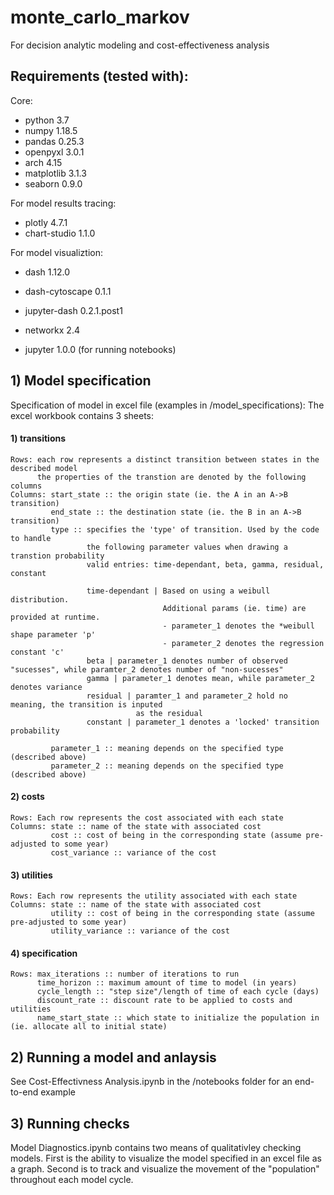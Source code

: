 # monte_carlo_markov
For decision analytic modeling and cost-effectiveness analysis

## Requirements (tested with):
Core:
* python 3.7
* numpy 1.18.5
* pandas 0.25.3
* openpyxl 3.0.1 
* arch 4.15 
* matplotlib 3.1.3 
* seaborn 0.9.0

For model results tracing:
* plotly 4.7.1
* chart-studio 1.1.0

For model visualiztion:
* dash 1.12.0 
* dash-cytoscape 0.1.1
* jupyter-dash 0.2.1.post1 
* networkx 2.4

* jupyter 1.0.0 (for running notebooks)

## 1) Model specification
Specification of model in excel file (examples in /model_specifications):
The excel workbook contains 3 sheets: 
#### 1) transitions 
    Rows: each row represents a distinct transition between states in the described model
          the properties of the transtion are denoted by the following columns
    Columns: start_state :: the origin state (ie. the A in an A->B transition)
             end_state :: the destination state (ie. the B in an A->B transition)
             type :: specifies the 'type' of transition. Used by the code to handle 
                     the following parameter values when drawing a transtion probability
                     valid entries: time-dependant, beta, gamma, residual, constant

                     time-dependant | Based on using a weibull distribution. 
                                      Additional params (ie. time) are provided at runtime.
                                      - parameter_1 denotes the *weibull shape parameter 'p'
                                      - parameter_2 denotes the regression constant 'c'
                     beta | parameter_1 denotes number of observed "sucesses", while paramter_2 denotes number of "non-sucesses"
                     gamma | parameter_1 denotes mean, while parameter_2 denotes variance 
                     residual | paramter_1 and parameter_2 hold no meaning, the transition is inputed
                                as the residual
                     constant | parameter_1 denotes a 'locked' transition probability
             
             parameter_1 :: meaning depends on the specified type (described above)
             parameter_2 :: meaning depends on the specified type (described above)
#### 2) costs 
    Rows: Each row represents the cost associated with each state
    Columns: state :: name of the state with associated cost
             cost :: cost of being in the corresponding state (assume pre-adjusted to some year)
             cost_variance :: variance of the cost
#### 3) utilities
    Rows: Each row represents the utility associated with each state
    Columns: state :: name of the state with associated cost
             utility :: cost of being in the corresponding state (assume pre-adjusted to some year)
             utility_variance :: variance of the cost
#### 4) specification
    Rows: max_iterations :: number of iterations to run
          time_horizon :: maximum amount of time to model (in years)
          cycle_length :: "step size"/length of time of each cycle (days)
          discount_rate :: discount rate to be applied to costs and utilities 
          name_start_state :: which state to initialize the population in (ie. allocate all to initial state)

## 2) Running a model and anlaysis
See Cost-Effectivness Analysis.ipynb in the /notebooks folder for an end-to-end example 

## 3) Running checks
Model Diagnostics.ipynb contains two means of qualitativley checking models. First is the ability to visualize the model specified in an excel file as a graph. Second is to track and visualize the movement of the "population" throughout each model cycle.
